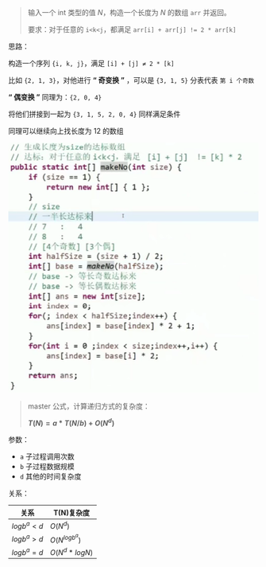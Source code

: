 

> 输入一个 int 类型的值 $N$，构造一个长度为 $N$ 的数组 `arr` 并返回。
>
> 要求：对于任意的 `i<k<j`，都满足 `arr[i] + arr[j] != 2 * arr[k]`



思路：

构造一个序列 `{i, k, j}`，满足 `[i] + [j] ≠ 2 * [k]`

比如 `{2, 1, 3}`，对他进行 **“ 奇变换 ”** ，可以是 `{3, 1, 5}` 分表代表 `第 i 个奇数`

**“ 偶变换 ”** 同理为：`{2, 0, 4}`

将他们拼接到一起为 `{3, 1, 5, 2, 0, 4}` 同样满足条件

同理可以继续向上找长度为 12 的数组





<img src="images/array.assets/image-20210829175146135.png" alt="image-20210829175146135" style="zoom:80%;" />



> master 公式，计算递归方式的复杂度：
>
> **$T(N) = a * T(N/b) + O(N^d)$**

参数：

- `a` 子过程调用次数
- `b` 子过程数据规模
- `d` 其他的时间复杂度

关系：

| 关系         | T(N)复杂度      |
| ------------ | --------------- |
| $logb^a < d$ | $O(N^d)$        |
| $logb^a > d$ | $O(N^{logb^a})$ |
| $logb^a = d$ | $O(N^d * logN)$ |

 











